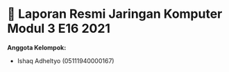 # 📖 Laporan Resmi Jaringan Komputer Modul 3 E16 2021 

**Anggota Kelompok:**
 - Ishaq Adheltyo (05111940000167)
